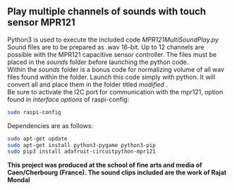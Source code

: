 ## Play multiple channels of sounds with touch sensor MPR121
Python3 is used to execute the included code _MPR121MultiSoundPlay.py_ <br/>
Sound files are to be prepared as .wav 16-bit. Up to 12 channels are possible with the MPR121 capacitive sensor controller. The files must be placed in the _sounds_ folder before launching the python code.<br/>
Within the _sounds_ folder is a bonus code for normalizing volume of all wav files found within the folder. Launch this code simply with python. It will convert all and place them in the folder titled _modified_ . <br/>
Be sure to activate the I2C port for communication with the mpr121, option found in _interface options_ of raspi-config:

```bash
sudo raspi-config
```

Dependencies are as follows:

```bash
sudo apt-get update
sudo apt-get install python3-pygame python3-pip
sudo pip3 install adafruit-circuitpython-mpr121
```
**This project was produced at the school of fine arts and media of Caen/Cherbourg (France). The sound clips included are the work of Rajat Mondal**
